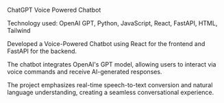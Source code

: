 ChatGPT Voice Powered Chatbot

Technology used: OpenAI GPT, Python, JavaScript, React, FastAPI, HTML, Tailwind

Developed a Voice-Powered Chatbot using React for the frontend and FastAPI for the backend.

The chatbot integrates OpenAI's GPT model, allowing users to interact via voice commands and receive AI-generated responses.

The project emphasizes real-time speech-to-text conversion and natural language understanding, creating a seamless conversational experience.
